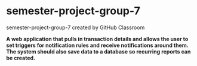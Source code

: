 # semester-project-group-7
semester-project-group-7
created by GitHub Classroom



**A web application that pulls in transaction details and allows the user to set triggers for notification rules and receive notifications around them.  The system should also save data to a database so recurring reports can be created.**

